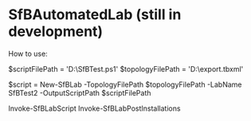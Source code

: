 # SfBAutomatedLab (still in development)

How to use:

$scriptFilePath = 'D:\SfBTest.ps1'
$topologyFilePath = 'D:\export.tbxml'

$script = New-SfBLab -TopologyFilePath $topologyFilePath -LabName SfBTest2 -OutputScriptPath $scriptFilePath

Invoke-SfBLabScript
Invoke-SfBLabPostInstallations
